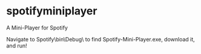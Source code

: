 # spotifyminiplayer
A Mini-Player for Spotify

Navigate to Spotify\bin\Debug\ to find Spotify-Mini-Player.exe, download it, and run!

